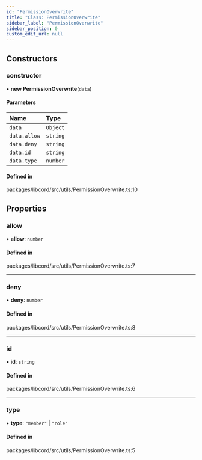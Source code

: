 ```yaml
---
id: "PermissionOverwrite"
title: "Class: PermissionOverwrite"
sidebar_label: "PermissionOverwrite"
sidebar_position: 0
custom_edit_url: null
---
```


## Constructors

### constructor

• **new PermissionOverwrite**(`data`)

#### Parameters

| Name | Type |
| :------ | :------ |
| `data` | `Object` |
| `data.allow` | `string` |
| `data.deny` | `string` |
| `data.id` | `string` |
| `data.type` | `number` |

#### Defined in

packages/libcord/src/utils/PermissionOverwrite.ts:10

## Properties

### allow

• **allow**: `number`

#### Defined in

packages/libcord/src/utils/PermissionOverwrite.ts:7

___

### deny

• **deny**: `number`

#### Defined in

packages/libcord/src/utils/PermissionOverwrite.ts:8

___

### id

• **id**: `string`

#### Defined in

packages/libcord/src/utils/PermissionOverwrite.ts:6

___

### type

• **type**: ``"member"`` \| ``"role"``

#### Defined in

packages/libcord/src/utils/PermissionOverwrite.ts:5
